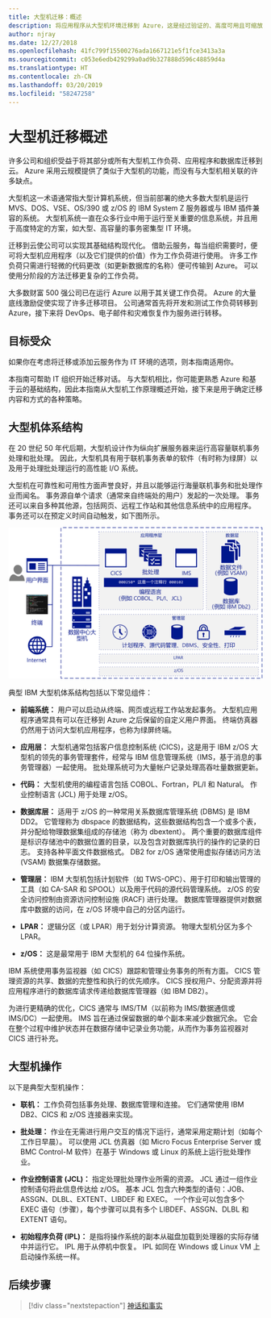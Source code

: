 ```yaml
---
title: 大型机迁移：概述
description: 将应用程序从大型机环境迁移到 Azure，这是经过验证的、高度可用且可缩放的基础结构，适用于当前在大型机上运行的系统。
author: njray
ms.date: 12/27/2018
ms.openlocfilehash: 41fc799f15500276ada1667121e5f1fce3413a3a
ms.sourcegitcommit: c053e6edb429299a0ad9b327888d596c48859d4a
ms.translationtype: HT
ms.contentlocale: zh-CN
ms.lasthandoff: 03/20/2019
ms.locfileid: "58247258"
---
```

# <a name="mainframe-migration-overview"></a>大型机迁移概述

许多公司和组织受益于将其部分或所有大型机工作负荷、应用程序和数据库迁移到云。 Azure 采用云规模提供了类似于大型机的功能，而没有与大型机相关联的许多缺点。

大型机这一术语通常指大型计算机系统，但当前部署的绝大多数大型机是运行 MVS、DOS、VSE、OS/390 或 z/OS 的 IBM System Z 服务器或与 IBM 插件兼容的系统。 大型机系统一直在众多行业中用于运行至关重要的信息系统，并且用于高度特定的方案，如大型、高容量的事务密集型 IT 环境。

迁移到云使公司可以实现其基础结构现代化。 借助云服务，每当组织需要时，便可将大型机应用程序（以及它们提供的价值）作为工作负荷进行使用。 许多工作负荷只需进行轻微的代码更改（如更新数据库的名称）便可传输到 Azure。 可以使用分阶段的方法迁移更复杂的工作负荷。

大多数财富 500 强公司已在运行 Azure 以用于其关键工作负荷。 Azure 的大量底线激励促使实现了许多迁移项目。 公司通常首先将开发和测试工作负荷转移到 Azure，接下来将 DevOps、电子邮件和灾难恢复作为服务进行转移。

## <a name="intended-audience"></a>目标受众

如果你在考虑将迁移或添加云服务作为 IT 环境的选项，则本指南适用你。

本指南可帮助 IT 组织开始迁移对话。 与大型机相比，你可能更熟悉 Azure 和基于云的基础结构，因此本指南从大型机工作原理概述开始，接下来是用于确定迁移内容和方式的各种策略。

## <a name="mainframe-architecture"></a>大型机体系结构

在 20 世纪 50 年代后期，大型机设计作为纵向扩展服务器来运行高容量联机事务处理和批处理。 因此，大型机具有用于联机事务表单的软件（有时称为绿屏）以及用于处理批处理运行的高性能 I/O 系统。

大型机在可靠性和可用性方面声誉良好，并且以能够运行海量联机事务和批处理作业而闻名。 事务源自单个请求（通常来自终端处的用户）发起的一次处理。 事务还可以来自多种其他源，包括网页、远程工作站和其他信息系统中的应用程序。 事务还可以在预定义时间自动触发，如下图所示。

![典型 IBM 大型机体系结构中的组件](../../_images/mainframe-migration/zOS-architectural-layers.png)

典型 IBM 大型机体系结构包括以下常见组件：

- **前端系统：** 用户可以启动从终端、网页或远程工作站发起事务。 大型机应用程序通常具有可以在迁移到 Azure 之后保留的自定义用户界面。 终端仿真器仍然用于访问大型机应用程序，也称为绿屏终端。

- **应用层：** 大型机通常包括客户信息控制系统 (CICS)，这是用于 IBM z/OS 大型机的领先的事务管理套件，经常与 IBM 信息管理系统（IMS，基于消息的事务管理器）一起使用。 批处理系统可为大量帐户记录处理高吞吐量数据更新。

- **代码：** 大型机使用的编程语言包括 COBOL、Fortran，PL/I 和 Natural。 作业控制语言 (JCL) 用于处理 z/OS。

- **数据库层：** 适用于 z/OS 的一种常用关系数据库管理系统 (DBMS) 是 IBM DD2。 它管理称为 dbspace 的数据结构，这些数据结构包含一个或多个表，并分配给物理数据集组成的存储池（称为 dbextent）。 两个重要的数据库组件是标识存储池中的数据位置的目录，以及包含对数据库执行的操作的记录的日志。 支持各种平面文件数据格式。 DB2 for z/OS 通常使用虚拟存储访问方法 (VSAM) 数据集存储数据。

- **管理层：** IBM 大型机包括计划软件（如 TWS-OPC）、用于打印和输出管理的工具（如 CA-SAR 和 SPOOL）以及用于代码的源代码管理系统。 z/OS 的安全访问控制由资源访问控制设施 (RACF) 进行处理。 数据库管理器提供对数据库中数据的访问，在 z/OS 环境中自己的分区内运行。

- **LPAR：** 逻辑分区（或 LPAR）用于划分计算资源。 物理大型机分区为多个 LPAR。

- **z/OS：** 这是最常用于 IBM 大型机的 64 位操作系统。

IBM 系统使用事务监视器（如 CICS）跟踪和管理业务事务的所有方面。 CICS 管理资源的共享、数据的完整性和执行的优先顺序。 CICS 授权用户、分配资源并将应用程序进行的数据库请求传递给数据库管理器（如 IBM DB2）。

为进行更精确的优化，CICS 通常与 IMS/TM（以前称为 IMS/数据通信或 IMS/DC）一起使用。 IMS 旨在通过保留数据的单个副本来减少数据冗余。 它会在整个过程中维护状态并在数据存储中记录业务功能，从而作为事务监视器对 CICS 进行补充。

## <a name="mainframe-operations"></a>大型机操作

以下是典型大型机操作：

- **联机：** 工作负荷包括事务处理、数据库管理和连接。 它们通常使用 IBM DB2、CICS 和 z/OS 连接器来实现。

- **批处理：** 作业在无需进行用户交互的情况下运行，通常采用定期计划（如每个工作日早晨）。 可以使用 JCL 仿真器（如 Micro Focus Enterprise Server 或 BMC Control-M 软件）在基于 Windows 或 Linux 的系统上运行批处理作业。

- **作业控制语言 (JCL)：** 指定处理批处理作业所需的资源。 JCL 通过一组作业控制语句将此信息传达给 z/OS。 基本 JCL 包含六种类型的语句：JOB、ASSGN、DLBL、EXTENT、LIBDEF 和 EXEC。 一个作业可以包含多个 EXEC 语句（步骤），每个步骤可以具有多个 LIBDEF、ASSGN、DLBL 和 EXTENT 语句。

- **初始程序负荷 (IPL)：** 是指将操作系统的副本从磁盘加载到处理器的实际存储中并运行它。 IPL 用于从停机中恢复。 IPL 如同在 Windows 或 Linux VM 上启动操作系统一样。

## <a name="next-steps"></a>后续步骤

> [!div class="nextstepaction"]
> [神话和事实](myths-and-facts.md)
